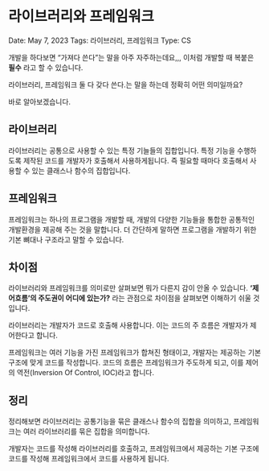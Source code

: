 # 라이브러리와 프레임워크

Date: May 7, 2023
Tags: 라이브러리, 프레임워크
Type: CS

개발을 하다보면 “가져다 쓴다”는 말을 아주 자주하는데요,,, 이처럼 개발할 때 복붙은 ****필수**** 라고 할 수 있습니다.

라이브러리, 프레임워크 둘 다 갖다 쓴다.는 말을 하는데 정확히 어떤 의미일까요?

바로 알아보겠습니다.

## 라이브러리

라이브러리는 공통으로 사용할 수 있는 특정 기늘들의 집합입니다. 특정 기능을 수행하도록 제작된 코드를 개발자가 호출해서 사용하게됩니다. 즉 필요할 때마다 호출해서 사용할 수 있는 클래스나 함수의 집합입니다.

## 프레임워크

프레임워크는 하나의 프로그램을 개발할 때, 개발의 다양한 기능들을 통합한 공통적인 개발환경을 제공해 주는 것을 말합니다. 더 간단하게 말하면 프로그램을 개발하기 위한 기본 뼈대나 구조라고 말할 수 있습니다.

## 차이점

라이브러리와 프레임워크를 의미로만 살펴보면 뭐가 다른지 감이 안올 수 있습니다. **‘제어흐름’의 주도권이 어디에 있는가?** 라는 관점으로 차이점을 살펴보면 이해하기 쉬울 것 입니다.

라이브러리는 개발자가 코드로 호출해 사용합니다. 이는 코드의 주 흐름은 개발자가 제어한다고 합니다.

프레임워크는 여러 기능을 가진 프레임워크가 합쳐진 형태이고, 개발자는 제공하는 기본 구조에 맞게 코드를 작성합니다. 코드의 흐름은 프레임워크가 주도하게 되고, 이를 제어의 역전(Inversion Of Control, IOC)라고 합니다.

## 정리

정리해보면 라이브러리는 공통기능을 묶은 클래스나 함수의 집합을 의미하고, 프레임워크는 여러 라이브러리를 묶은 집합을 의미합니다.

개발자는 코드를 작성해 라이브러리를 호출하고, 프레임워크에서 제공하는 기본 구조에 코드를 작성해 프레임워크에서 코드를 사용하게 됩니다.